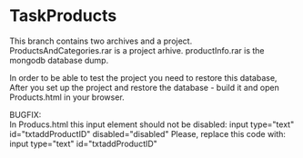 # TaskProducts
This branch contains two archives and a project.
ProductsAndCategories.rar is a project arhive.
productInfo.rar is the mongodb database dump.

In order to be able to test the project you need to restore this database,
After you set up the project and restore the database -  build it and open Products.html in your browser.

BUGFIX:  
In Producs.html this input element should not be disabled: input type="text" id="txtaddProductID" disabled="disabled" 
Please, replace this code with: input type="text" id="txtaddProductID" 
